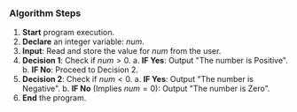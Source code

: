 
### Algorithm Steps

1.  **Start** program execution.
2.  **Declare** an integer variable: $num$.
3.  **Input**: Read and store the value for $num$ from the user.
4.  **Decision 1**: Check if $num > 0$.
    a.  **IF Yes**: Output "The number is Positive".
    b.  **IF No**: Proceed to Decision 2.
5.  **Decision 2**: Check if $num < 0$.
    a.  **IF Yes**: Output "The number is Negative".
    b.  **IF No** (Implies $num = 0$): Output "The number is Zero".
6.  **End** the program.
